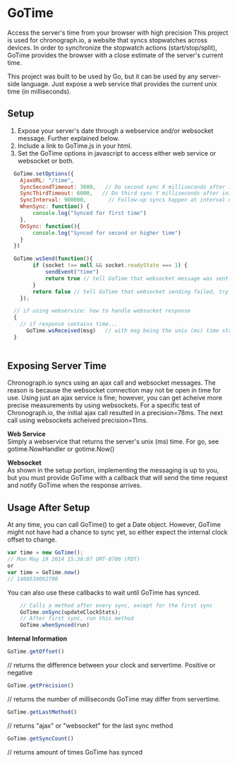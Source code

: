 GoTime
======

Access the server's time from your browser with high precision
This project is used for chronograph.io, a website that syncs stopwatches across devices.  In order to synchronize the stopwatch actions (start/stop/split), GoTime provides the browser with a close estimate of the server's current time.

This project was built to be used by Go, but it can be used by any server-side language.  Just expose a web service that provides the current unix time (in milliseconds).

Setup
-----
1.  Expose your server's date through a webservice and/or websocket message. Further explained below.
2.  Include a link to GoTime.js in your html.  
      <script src="/js/GoTime.js"></script>
3.  Set the GoTime options in javascript to access either web service or websocket or both.
```javascript
  GoTime.setOptions({
    AjaxURL: "/time",
    SyncSecondTimeout: 3000,   // Do second sync X milliseconds after initial sync  [default]
    SyncThirdTimeout: 6000,   // Do third sync Y milliseconds after initial sync  [default]
    SyncInterval: 900000,       // Follow-up syncs happen at interval of 15 minutes [default]
    WhenSync: function() {
        console.log("Synced for first time")
    },
    OnSync: function(){
        console.log("Synced for second or higher time")
    }
  })

  GoTime.wsSend(function(){
		if (socket !== null && socket.readyState === 1) {
			sendEvent("time")
			return true // tell GoTime that websocket message was sent
		}
		return false // tell GoTime that websocket sending failed, try ajax webservice
	});

  // if using webservice: how to handle websocket response
  {
    // if response contains time...
      GoTime.wsReceived(msg)   // with msg being the unix (ms) time string
  }
  
```

Exposing Server Time  
--------------------  
Chronograph.io syncs using an ajax call and websocket messages.  The reason is because the websocket connection may not be open in time for use.  Using just an ajax service is fine; however, you can get acheive more precise measurements by using websockets.  For a specific test of Chronograph.io, the initial ajax call resulted in a precision=78ms.  The next call using websockets acheived precision=11ms.

**Web Service**  
Simply a webservice that returns the server's unix (ms) time.  For go, see gotime.NowHandler or gotime.Now()


**Websocket**  
As shown in the setup portion, implementing the messaging is up to you, but you must provide GoTime with a callback that will send the time request and notify GoTime when the response arrives.


Usage After Setup  
-----------------  
At any time, you can call GoTime() to get a Date object.  However, GoTime might not have had a chance to sync yet, so either expect the internal clock offset to change.  
```javascript
var time = new GoTime();
// Mon May 19 2014 15:38:07 GMT-0700 (PDT)
or 
var time = GoTime.now()
// 1400539092790
```

You can also use these callbacks to wait until GoTime has synced.  
```javascript    
	// Calls a method after every sync, except for the first sync
	GoTime.onSync(updateClockStats);
	// After first sync, run this method
	GoTime.whenSynced(run)
```

**Internal Information**
```javascript
GoTime.getOffset()
```
// returns the difference between your clock and servertime.  Positive or negative

```javascript
GoTime.getPrecision()
```
// returns the number of milliseconds GoTime may differ from servertime.

```javascript
GoTime.getLastMethod()
```
// returns "ajax" or "websocket" for the last sync method

```javascript
GoTime.getSyncCount()
```
// returns amount of times GoTime has synced
